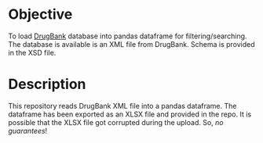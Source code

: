 # Objective

To load [DrugBank](https://go.drugbank.com/) database into pandas dataframe for filtering/searching. The database is available is an XML file from DrugBank. Schema is provided in the XSD file.

# Description
This repository reads DrugBank XML file into a pandas dataframe. The dataframe has been exported as an XLSX file and provided in the repo. It is possible that the XLSX file got corrupted during the upload. So, *no guarantees*!